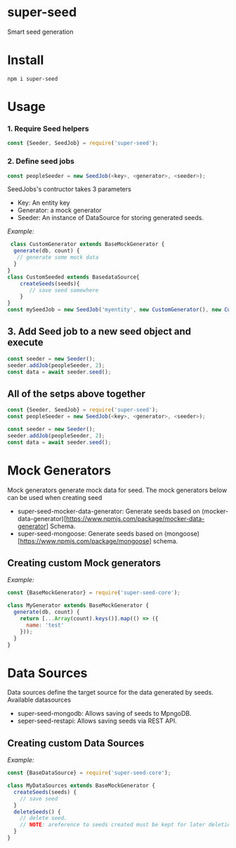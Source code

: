 # super-seed

Smart seed generation

# Install

```
npm i super-seed
```

# Usage

### 1. Require Seed helpers
```js
const {Seeder, SeedJob} = require('super-seed');
```

### 2. Define seed jobs
```js
const peopleSeeder = new SeedJob(<key>, <generator>, <seeder>);
```
SeedJobs's contructor takes 3 parameters
- Key: An entity key
- Generator: a mock generator
- Seeder: An instance of DataSource  for storing generated seeds. 

*Example:*
```js
 class CustomGenerator extends BaseMockGenerator {
  generate(db, count) {
   // generate some mock data
  }
}
class CustomSeeded extends BasedataSource{
    createSeeds(seeds){
       // save seed somewhere
    }
}
const mySeedJob = new SeedJob('myentity', new CustomGenerator(), new CustomSeeded());
```

## 3. Add Seed job to a new seed object and execute
```js
const seeder = new Seeder();
seeder.addJob(peopleSeeder, 2);
const data = await seeder.seed();
```
## All of the setps above together

```js
const {Seeder, SeedJob} = require('super-seed');
const peopleSeeder = new SeedJob(<key>, <generator>, <seeder>);

const seeder = new Seeder();
seeder.addJob(peopleSeeder, 2);
const data = await seeder.seed();
```
# Mock Generators
Mock generators generate mock data for seed.
The mock generators below can be used when creating seed
- super-seed-mocker-data-generator: Generate seeds based on (mocker-data-generator)[https://www.npmjs.com/package/mocker-data-generator] Schema.
- super-seed-mongoose: Generate seeds based on  (mongoose)[https://www.npmjs.com/package/mongoose] schema. 

## Creating custom Mock generators
*Example:*
```js
const {BaseMockGenerator} = require('super-seed-core');

class MyGenerator extends BaseMockGenerator {
  generate(db, count) {
    return [...Array(count).keys()].map(() => ({
      name: 'test'
    }));
  }
}
```

# Data Sources

Data sources define the target source for the data generated by seeds.
Available datasources
- super-seed-mongodb: Allows saving of seeds to MpngoDB.
- seper-seed-restapi: Allows saving seeds via REST API.

## Creating custom Data Sources
*Example:*
```js
const {BaseDataSource} = require('super-seed-core');

class MyDataSources extends BaseMockGenerator {
  createSeeds(seeds) {
    // save seed
  }
  deleteSeeds() {
    // delete seed. 
    // NOTE: areference to seeds created must be kept for later deletion 
  }
}
```
